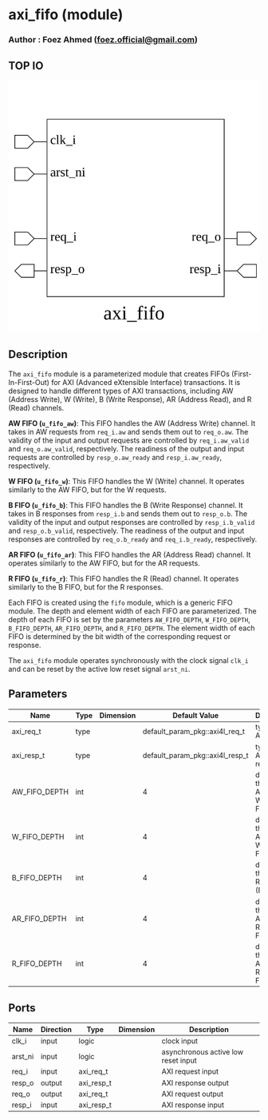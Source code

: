 # axi_fifo (module)

### Author : Foez Ahmed (foez.official@gmail.com)

## TOP IO
<img src="./axi_fifo_top.svg">

## Description

The `axi_fifo` module is a parameterized module that creates FIFOs (First-In-First-Out) for AXI
(Advanced eXtensible Interface) transactions. It is designed to handle different types of AXI
transactions, including AW (Address Write), W (Write), B (Write Response), AR (Address Read), and
R (Read) channels.

**AW FIFO (`u_fifo_aw`)**: This FIFO handles the AW (Address Write) channel. It takes in AW
requests from `req_i.aw` and sends them out to `req_o.aw`. The validity of the input and output
requests are controlled by `req_i.aw_valid` and `req_o.aw_valid`, respectively. The readiness of
the output and input requests are controlled by `resp_o.aw_ready` and `resp_i.aw_ready`,
respectively.

**W FIFO (`u_fifo_w`)**: This FIFO handles the W (Write) channel. It operates similarly to the AW
FIFO, but for the W requests.

**B FIFO (`u_fifo_b`)**: This FIFO handles the B (Write Response) channel. It takes in B responses
from `resp_i.b` and sends them out to `resp_o.b`. The validity of the input and output responses
are controlled by `resp_i.b_valid` and `resp_o.b_valid`, respectively. The readiness of the output
and input responses are controlled by `req_o.b_ready` and `req_i.b_ready`, respectively.

**AR FIFO (`u_fifo_ar`)**: This FIFO handles the AR (Address Read) channel. It operates similarly
to the AW FIFO, but for the AR requests.

**R FIFO (`u_fifo_r`)**: This FIFO handles the R (Read) channel. It operates similarly to the B
FIFO, but for the R responses.

Each FIFO is created using the `fifo` module, which is a generic FIFO module. The depth and element
width of each FIFO are parameterized. The depth of each FIFO is set by the parameters
`AW_FIFO_DEPTH`, `W_FIFO_DEPTH`, `B_FIFO_DEPTH`, `AR_FIFO_DEPTH`, and `R_FIFO_DEPTH`. The element
width of each FIFO is determined by the bit width of the corresponding request or response.

The `axi_fifo` module operates synchronously with the clock signal `clk_i` and can be reset by the
active low reset signal `arst_ni`.

## Parameters
|Name|Type|Dimension|Default Value|Description|
|-|-|-|-|-|
|axi_req_t|type||default_param_pkg::axi4l_req_t| type of the AXI request|
|axi_resp_t|type||default_param_pkg::axi4l_resp_t| type of the AXI response|
|AW_FIFO_DEPTH|int||4| depth of the Address Write (AW) FIFO|
|W_FIFO_DEPTH|int||4| depth of the Address Write (AW) FIFO|
|B_FIFO_DEPTH|int||4| depth of the Write Response (B) FIFO|
|AR_FIFO_DEPTH|int||4| depth of the Address Read (AR) FIFO|
|R_FIFO_DEPTH|int||4| depth of the Address Read (AR) FIFO|

## Ports
|Name|Direction|Type|Dimension|Description|
|-|-|-|-|-|
|clk_i|input|logic|| clock input|
|arst_ni|input|logic|| asynchronous active low reset input|
|req_i|input|axi_req_t|| AXI request input|
|resp_o|output|axi_resp_t|| AXI response output|
|req_o|output|axi_req_t|| AXI request output|
|resp_i|input|axi_resp_t|| AXI response input|

